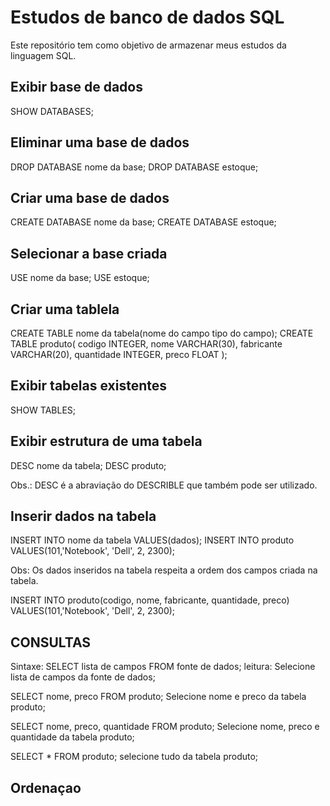 # Estudos de banco de dados SQL

Este repositório tem como objetivo de armazenar meus estudos da linguagem SQL. 

## Exibir base de dados
SHOW DATABASES;

## Eliminar uma base de dados
DROP DATABASE nome da base;
DROP DATABASE estoque;

## Criar uma base de dados
CREATE DATABASE nome da base;
CREATE DATABASE estoque;

## Selecionar a base criada
USE nome da base;
USE estoque;

## Criar uma tablela
CREATE TABLE nome da tabela(nome do campo tipo do campo);
CREATE TABLE produto(
    codigo      INTEGER, 
    nome        VARCHAR(30), 
    fabricante  VARCHAR(20),
    quantidade  INTEGER,
    preco       FLOAT
);

##  Exibir tabelas existentes
SHOW TABLES;

## Exibir estrutura de uma tabela
DESC nome da tabela;
DESC produto;

Obs.: DESC é a abraviação do DESCRIBLE que também pode ser utilizado.

## Inserir dados na tabela
INSERT INTO nome da tabela VALUES(dados); 
INSERT INTO produto VALUES(101,'Notebook', 'Dell', 2, 2300);

Obs: Os dados inseridos na tabela respeita a ordem dos campos criada na tabela.

INSERT INTO produto(codigo, nome, fabricante, quantidade, preco) 
             VALUES(101,'Notebook', 'Dell', 2, 2300);

## CONSULTAS
Sintaxe: SELECT lista de campos FROM fonte de dados;
leitura: Selecione lista de campos da fonte de dados;

SELECT nome, preco FROM produto;
Selecione nome e preco da tabela produto;

SELECT nome, preco, quantidade FROM produto;
Selecione nome, preco e quantidade da tabela produto;

SELECT * FROM produto;
selecione tudo da tabela produto;

## Ordenaçao

